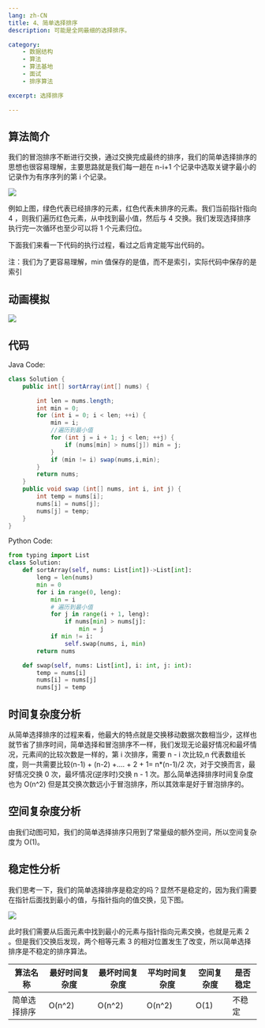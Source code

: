 ```yaml
---
lang: zh-CN
title: 4、简单选择排序
description: 可能是全网最细的选择排序。

category: 
    - 数据结构
    - 算法
    - 算法基地
    - 面试
    - 排序算法

excerpt: 选择排序

---
```




## 算法简介

我们的冒泡排序不断进行交换，通过交换完成最终的排序，我们的简单选择排序的思想也很容易理解，主要思路就是我们每一趟在 n-i+1 个记录中选取关键字最小的记录作为有序序列的第 i 个记录。

![](https://chengxuchu-1301103198.cos.ap-beijing.myqcloud.com/Photo/202304161042867.png)

例如上图，绿色代表已经排序的元素，红色代表未排序的元素。我们当前指针指向 4 ，则我们遍历红色元素，从中找到最小值，然后与 4 交换。我们发现选择排序执行完一次循环也至少可以将 1 个元素归位。

下面我们来看一下代码的执行过程，看过之后肯定能写出代码的。

注：我们为了更容易理解，min 值保存的是值，而不是索引，实际代码中保存的是索引

## 动画模拟

![](https://chengxuchu-1301103198.cos.ap-beijing.myqcloud.com/Photo/202304161040781.gif)

## 代码

Java Code:

```java
class Solution {
    public int[] sortArray(int[] nums) {

        int len = nums.length;
        int min = 0;
        for (int i = 0; i < len; ++i) {
            min = i;
            //遍历到最小值
            for (int j = i + 1; j < len; ++j) {
                if (nums[min] > nums[j]) min = j;
            }
            if (min != i) swap(nums,i,min);
        }
        return nums;
    }
    public void swap (int[] nums, int i, int j) {
        int temp = nums[i];
        nums[i] = nums[j];
        nums[j] = temp;
    }
}
```

Python Code:

```python
from typing import List
class Solution:
    def sortArray(self, nums: List[int])->List[int]:
        leng = len(nums)
        min = 0
        for i in range(0, leng):
            min = i
            # 遍历到最小值
            for j in range(i + 1, leng):
                if nums[min] > nums[j]:
                    min = j
            if min != i:
                self.swap(nums, i, min)
        return nums

    def swap(self, nums: List[int], i: int, j: int):
        temp = nums[i]
        nums[i] = nums[j]
        nums[j] = temp
```

## 时间复杂度分析

从简单选择排序的过程来看，他最大的特点就是交换移动数据次数相当少，这样也就节省了排序时间，简单选择和冒泡排序不一样，我们发现无论最好情况和最坏情况，元素间的比较次数是一样的，第 i 次排序，需要 n - i 次比较,n 代表数组长度，则一共需要比较(n-1) + (n-2) +.... + 2 + 1= n\*(n-1)/2 次，对于交换而言，最好情况交换 0 次，最坏情况(逆序时)交换 n - 1 次。那么简单选择排序时间复杂度也为 O(n^2) 但是其交换次数远小于冒泡排序，所以其效率是好于冒泡排序的。

## 空间复杂度分析

由我们动图可知，我们的简单选择排序只用到了常量级的额外空间，所以空间复杂度为 O(1)。

## 稳定性分析

我们思考一下，我们的简单选择排序是稳定的吗？显然不是稳定的，因为我们需要在指针后面找到最小的值，与指针指向的值交换，见下图。

![](https://cdn.jsdelivr.net/gh/tan45du/github.io.phonto2@master/myphoto/微信截图_20210120153751.7dygihb0ko80.png)

此时我们需要从后面元素中找到最小的元素与指针指向元素交换，也就是元素 2 。但是我们交换后发现，两个相等元素 3 的相对位置发生了改变，所以简单选择排序是不稳定的排序算法。

| 算法名称     | 最好时间复杂度 | 最坏时间复杂度 | 平均时间复杂度 | 空间复杂度 | 是否稳定 |
| ------------ | -------------- | -------------- | -------------- | ---------- | -------- |
| 简单选择排序 | O(n^2)         | O(n^2)         | O(n^2)         | O(1)       | 不稳定   |
